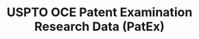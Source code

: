 ---
layout: default
bigquery: https://console.cloud.google.com/bigquery?p=patents-public-data&d=uspto_oce_pair&page=dataset
citation: 'Graham, S. Marco, A., and Miller, A. (2015). “The USPTO Patent Examination
  Research Dataset: A Window on the Process of Patent Examination.”'
contributors: Graham, S. Marco, A., Miller, A.
cost: None
description: The latest version of PatEx (referred to below as the 2020 release) contains
  detailed information on nearly 11.9 million publicly-viewable provisional and non-provisional
  patent applications to the USPTO and over 4.6 million Patent Cooperation Treaty
  (PCT) applications. It is based on data that OCE downloaded from the Patent Examination
  Data System (PEDS) in April, 2021. The PEDS data are sourced from Public PAIR. The
  first time that OCE used PEDS as the basis of PatEx was for the 2019 release. We
  took the PEDS data and organized it into the familiar PatEx data files, which are
  based on the organization of the Public PAIR portal. The data files include information
  on each application’s characteristics, prosecution history, continuation history,
  claims of foreign priority, patent term adjustment history, publication history,
  and correspondence address information.
documentation: 'For the 2019 and later releases, new technical documentation is available
  https://www.uspto.gov/sites/default/files/documents/PatEx-2019-Technical-Doc.pdf


  A document describing the 2014-2017 data sets is available and can be cited as:
  Graham, Stuart J.H. and Marco, Alan C. and Miller, Richard, The USPTO Patent Examination
  Research Dataset: A Window on the Process of Patent Examination (November 30, 2015).
  Available at SSRN: https://ssrn.com/abstract=2702637.'
last_edit: Mon, 04 Apr 2022 19:06:22 GMT
location: https://www.uspto.gov/ip-policy/economic-research/research-datasets/patent-examination-research-dataset-public-pair
maintained_by: EconomicsData@uspto.gov
related_publications: https://ssrn.com/abstract=29956744, https://ssrn.com/abstract=2702637
schema_fields: '[''inventor_name_middle'', ''wipo_pub_number'', ''status_description'',
  ''uspc_class'', ''foreign_parent_id'', ''patent_issue_date'', ''customer_number'',
  ''correspondence_country_code'', ''inventor_name_last'', ''earliest_pgpub_number'',
  ''examiner_name_last'', ''application_type'', ''correspondence_city'', ''child_filing_date'',
  ''patent_number'', ''aia_first_to_file'', ''atty_docket_number'', ''correspondence_street_line_2'',
  ''foreign_parent_date'', ''inventor_address_type'', ''examiner_name_middle'', ''correspondence_region_code'',
  ''examiner_art_unit'', ''parent_country_code'', ''correspondence_name_line_2'',
  ''uspc_subclass'', ''appl_status_code'', ''inventor_region_code'', ''inventor_country_code'',
  ''earliest_pgpub_date'', ''recorded_date'', ''correspondence_region_name'', ''inventor_name_first'',
  ''correspondence_name_line_1'', ''invention_subject_matter'', ''parent_application_number'',
  ''status_code'', ''child_application_number'', ''correspondence_street_line_1'',
  ''sequence_number'', ''continuation_type'', ''filing_date'', ''examiner_name_first'',
  ''application_number_pair'', ''examiner_id'', ''correspondence_country_name'', ''correspondence_postal_code'',
  ''confirm_number'', ''file_location_date'', ''invention_title'', ''file_location'',
  ''abandon_date'', ''parent_filing_date'', ''event_code'', ''small_entity_indicator'',
  ''event_description'', ''parent_country'', ''inventor_rank'', ''application_number'',
  ''wipo_pub_date'', ''disposal_type'', ''appl_status_date'', ''inventor_country_name'']'
shortname: patex
tags:
- patents
- legal
- history
terms_of_use: 'USPTO’s online databases are not designed or intended to be a source
  for bulk downloads of USPTO data when accessed through the website’s interfaces.
  Individuals, companies, IP addresses, or blocks of IP addresses who, in effect,
  deny or decrease service by generating unusually high numbers of database accesses
  (searches, pages, or hits), whether generated manually or in an automated fashion,
  may be denied access to USPTO servers without notice.


  Bulk data products may be separately obtained from the USPTO, either for free or
  at the cost of dissemination. For details, see information on Electronic Bulk Data
  Products: https://www.uspto.gov/learning-and-resources/electronic-bulk-data-products'
title: USPTO OCE Patent Examination Research Data (PatEx)
uuid: 4342caa7-23af-420c-b2f6-6088f133df6a
---